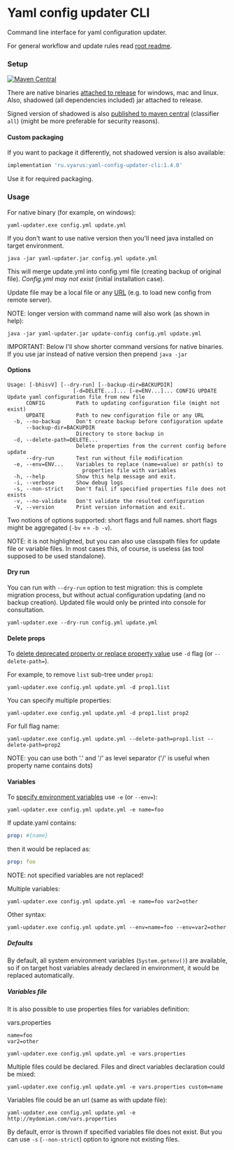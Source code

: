 # Yaml config updater CLI

Command line interface for yaml configuration updater.

For general workflow and update rules read [root readme](../../../).

### Setup

[![Maven Central](https://img.shields.io/maven-central/v/ru.vyarus/yaml-config-updater-cli.svg?style=flat)](https://maven-badges.herokuapp.com/maven-central/ru.vyarus/yaml-config-updater-cli)

There are native binaries [attached to release](https://github.com/xvik/yaml-updater/releases/tag/1.4.0) for windows, mac and linux.
Also, shadowed (all dependencies included) jar attached to release.

Signed version of shadowed is also [published to maven central](https://repo1.maven.org/maven2/ru/vyarus/yaml-config-updater-cli/1.4.0/) (classifier `all`)
(might be more preferable for security reasons).

#### Custom packaging

If you want to package it differently, not shadowed version is also available:

```groovy
implementation 'ru.vyarus:yaml-config-updater-cli:1.4.0'
```

Use it for required packaging.

### Usage

For native binary (for example, on windows): 

```
yaml-updater.exe config.yml update.yml
```

If you don't want to use native version then you'll need java installed on target environment.

```
java -jar yaml-updater.jar config.yml update.yml
```

This will merge update.yml into config.yml file (creating backup of original file). 
*Config.yml may not exist* (initial installation case).

Update file may be a local file or any [URL](https://docs.oracle.com/javase/7/docs/api/java/net/URL.html)
(e.g. to load new config from remote server).

NOTE: longer version with command name will also work (as shown in help):

```
java -jar yaml-updater.jar update-config config.yml update.yml
```

IMPORTANT: Below I'll show shorter command versions for native binaries. If you use jar instead of native
version then prepend `java -jar`

#### Options

```
Usage: [-bhisvV] [--dry-run] [--backup-dir=BACKUPDIR]
                     [-d=DELETE...]... [-e=ENV...]... CONFIG UPDATE
Update yaml configuration file from new file
      CONFIG          Path to updating configuration file (might not exist)
      UPDATE          Path to new configuration file or any URL
  -b, --no-backup     Don't create backup before configuration update
      --backup-dir=BACKUPDIR
                      Directory to store backup in
  -d, --delete-path=DELETE...
                      Delete properties from the current config before update
      --dry-run       Test run without file modification
  -e, --env=ENV...    Variables to replace (name=value) or path(s) to
                        properties file with variables
  -h, --help          Show this help message and exit.
  -i, --verbose       Show debug logs
  -s, --non-strict    Don't fail if specified properties file does not exists
  -v, --no-validate   Don't validate the resulted configuration
  -V, --version       Print version information and exit.
```

Two notions of options supported: short flags and full names. 
short flags might be aggregated (`-bv` == `-b -v`).

NOTE: it is not highlighted, but you can also use classpath files for update file or variable files.
In most cases this, of course, is useless (as tool supposed to be used standalone).

#### Dry run

You can run with `--dry-run` option to test migration: this is complete migration process, but
without actual configuration updating (and no backup creation). Updated file would only be printed into console
for consultation.

```
yaml-updater.exe --dry-run config.yml update.yml
```

#### Delete props

To [delete deprecated property or replace property value](../yaml-config-updater#delete-props)
use `-d` flag (or `--delete-path=`).

For example, to remove `list` sub-tree under `prop1`:

```
yaml-updater.exe config.yml update.yml -d prop1.list
```

You can specify multiple properties:

```
yaml-updater.exe config.yml update.yml -d prop1.list prop2 
```

For full flag name:

```
yaml-updater.exe config.yml update.yml --delete-path=prop1.list --delete-path=prop2
```

NOTE: you can use both '.' and '/' as level separator ('/' is useful when property name contains dots)

#### Variables

To [specify environment variables](../yaml-config-updater#env-vars) use `-e` (or `--env=`):

```
yaml-updater.exe config.yml update.yml -e name=foo
```

If update.yaml contains:

```yaml
prop: #{name}
```

then it would be replaced as:

```yaml
prop: foo
```

NOTE: not specified variables are not replaced!

Multiple variables:

```
yaml-updater.exe config.yml update.yml -e name=foo var2=other
```

Other syntax:

```
yaml-updater.exe config.yml update.yml --env=name=foo --env=var2=other
```

##### Defaults

By default, all system environment variables (`System.getenv()`) are available, 
so if on target host variables already declared in environment, it would be replaced automatically.

##### Variables file

It is also possible to use properties files for variables definition:

vars.properties

```properties
name=foo
var2=other
```

```
yaml-updater.exe config.yml update.yml -e vars.properties
```

Multiple files could be declared. Files and direct variables declaration could be mixed:

```
yaml-updater.exe config.yml update.yml -e vars.properties custom=name
```

Variables file could be an url (same as with update file):

```
yaml-updater.exe config.yml update.yml -e http://mydomian.com/vars.properties
```

By default, error is thrown if specified variables file does not exist.
But you can use `-s` (`--non-strict`) option to ignore not existing files.